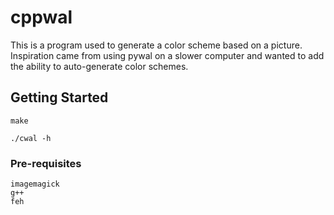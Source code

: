 # cppwal
This is a program used to generate a color scheme based on a picture.
Inspiration came from using pywal on a slower computer and wanted to add the ability to auto-generate color schemes.

## Getting Started

```
make
```

```
./cwal -h
```

### Pre-requisites

```
imagemagick
g++
feh
```
